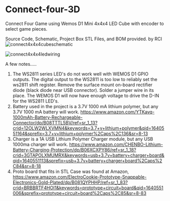 # Connect-four-3D
Connect Four Game using Wemos D1 Mini
4x4x4 LED Cube with encoder to select game pieces.

Source Code, Schematic, Project Box STL Files, and BOM provided.
by RCI
![connect4x4x4cubeschematic](https://user-images.githubusercontent.com/71176984/147419218-a3ebf983-3edf-4e18-a610-854017baef62.jpg)

![connect4x4x4ledwiring](https://user-images.githubusercontent.com/71176984/147418770-167b0c93-b8c0-42e3-a541-dccc980b1bad.jpg)


A few notes.....
1.  The WS2811 series LED's do not work well with WEMOS D1 GPIO outputs.  The digital output to the WS2811 is too low
    to reliably set the ws2811 shift register.  Remove the surface mount on-board rectifier diode (black diode near USB connector).
    Solder a jumper wire in its place.  The WEMOS D1 will now have enough voltage to drive the D-IN for the WS2811 LED's.
2.  Battery used in the project is a 3.7V 1000 mA lithium polymer, but any 3.7V 1000 mA battery will work. https://www.amazon.com/YTKavq-1000mAh-Battery-Rechargeable-Connector/dp/B08TTTL5BV/ref=sr_1_13?crid=12OLW2WLXVMN4&keywords=3.7+v+lithium+polymer&qid=1640551164&sprefix=3.7+v+lithium+polymer%2Caps%2C136&sr=8-13 
3.  Charger is a 1A USB Lithium Polymer Charger module, but any USB 1000ma charger will work.  https://www.amazon.com/CHENBO-Lithium-Battery-Charging-Protection/dp/B06XCXPY86/ref=sr_1_18?crid=3GTAPOLXMUMRX&keywords=usb+3.7v+battery+charger+board&qid=1640551113&sprefix=usb+3.7v+battery+charger+board%2Caps%2C84&sr=8-18
4.  Proto board that fits in STL Case was found at Amazon, https://www.amazon.com/ElectroCookie-Prototype-Snappable-Electronics-Gold-Plated/dp/B081QYPHHP/ref=sr_1_83?crid=BRBBRTF4HOI1&keywords=prototype+circuit+board&qid=1640551006&sprefix=prototype+circuit+board%2Caps%2C85&sr=8-83
